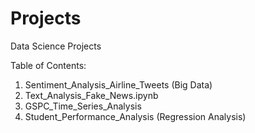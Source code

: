 # Projects
Data Science Projects

Table of Contents:
1. Sentiment_Analysis_Airline_Tweets (Big Data) 
2. Text_Analysis_Fake_News.ipynb
3. GSPC_Time_Series_Analysis
4. Student_Performance_Analysis (Regression Analysis)
